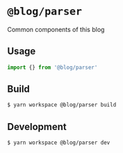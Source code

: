 # `@blog/parser`

Common components of this blog

## Usage

```ts
import {} from '@blog/parser'
```

## Build
```bash
$ yarn workspace @blog/parser build
```

## Development
```bash
$ yarn workspace @blog/parser dev
```
